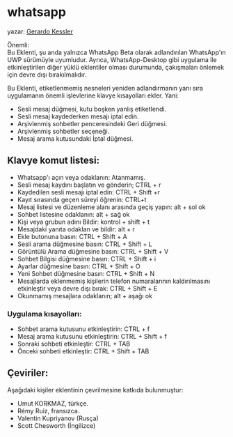 # whatsapp

yazar: [Gerardo Kessler](http://gera.ar)  

Önemli:  
Bu Eklenti, şu anda yalnızca WhatsApp Beta olarak adlandırılan WhatsApp'ın UWP sürümüyle uyumludur. Ayrıca, WhatsApp-Desktop gibi uygulama ile etkinleştirilen diğer yüklü eklentiler olması durumunda, çakışmaları önlemek için devre dışı bırakılmalıdır.  

Bu Eklenti, etiketlenmemiş nesneleri yeniden adlandırmanın yanı sıra uygulamanın önemli işlevlerine klavye kısayolları ekler. Yani:

* Sesli mesaj düğmesi, kutu boşken yanlış etiketlendi.
* Sesli mesaj kaydederken mesajı iptal edin.
* Arşivlenmiş sohbetler penceresindeki Geri düğmesi.
* Arşivlenmiş sohbetler seçeneği.
* Mesaj arama kutusundaki İptal düğmesi.

## Klavye komut listesi:

* Whatsapp'ı açın veya odaklanın: Atanmamış.
* Sesli mesaj kaydını başlatın ve gönderin; CTRL + r
* Kaydedilen sesli mesajı iptal edin: CTRL + Shift +r
* Kayıt sırasında geçen süreyi öğrenin: CTRL+t
* Mesaj listesi ve düzenleme alanı arasında geçiş yapın: alt + sol ok
* Sohbet listesine odaklanın: alt + sağ ok
* Kişi veya grubun adını Bildir: kontrol + shift + t
* Mesajdaki yanıta odaklan ve bildir: alt + r
* Ekle butonuna basın: CTRL + Shift + A
* Sesli arama düğmesine basın: CTRL + Shift + L
* Görüntülü Arama düğmesine basın: CTRL + Shift + V
* Sohbet Bilgisi düğmesine basın: CTRL + Shift + i
* Ayarlar düğmesine basın: CTRL + Shift + O
* Yeni Sohbet düğmesine basın: CTRL + Shift + N
* Mesajlarda eklenmemiş kişilerin telefon numaralarının kaldırılmasını etkinleştir veya devre dışı bırak: CTRL + Shift + E
* Okunmamış mesajlara odaklanın; alt + aşağı ok

### Uygulama kısayolları:

* Sohbet arama kutusunu etkinleştirin: CTRL + f
* Mesaj arama kutusunu etkinleştirin: CTRL + Shift + f
* Sonraki sohbeti etkinleştir: CTRL + TAB
* Önceki sohbeti etkinleştir: CTRL + Shift + TAB

## Çeviriler:

Aşağıdaki kişiler eklentinin çevrilmesine katkıda bulunmuştur:

* Umut KORKMAZ, türkçe.  
* Rémy Ruiz, fransızca.  
* Valentin Kupriyanov (Rusça)
* Scott Chesworth (İngilizce)
